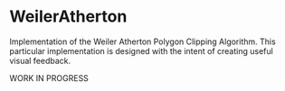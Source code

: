 # WeilerAtherton
Implementation of the Weiler Atherton Polygon Clipping Algorithm.  This particular implementation is designed with the intent of creating useful visual feedback.


WORK IN PROGRESS
